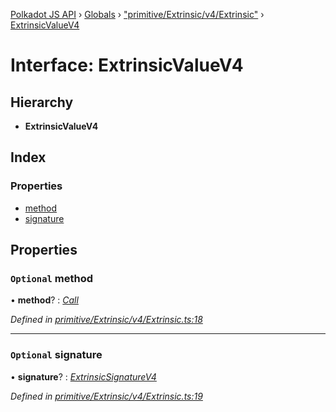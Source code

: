 [Polkadot JS API](../README.md) › [Globals](../globals.md) › ["primitive/Extrinsic/v4/Extrinsic"](../modules/_primitive_extrinsic_v4_extrinsic_.md) › [ExtrinsicValueV4](_primitive_extrinsic_v4_extrinsic_.extrinsicvaluev4.md)

# Interface: ExtrinsicValueV4

## Hierarchy

* **ExtrinsicValueV4**

## Index

### Properties

* [method](_primitive_extrinsic_v4_extrinsic_.extrinsicvaluev4.md#optional-method)
* [signature](_primitive_extrinsic_v4_extrinsic_.extrinsicvaluev4.md#optional-signature)

## Properties

### `Optional` method

• **method**? : *[Call](_interfaces_runtime_types_.call.md)*

*Defined in [primitive/Extrinsic/v4/Extrinsic.ts:18](https://github.com/polkadot-js/api/blob/07b9cb1a16/packages/types/src/primitive/Extrinsic/v4/Extrinsic.ts#L18)*

___

### `Optional` signature

• **signature**? : *[ExtrinsicSignatureV4](../classes/_primitive_extrinsic_v4_extrinsicsignature_.extrinsicsignaturev4.md)*

*Defined in [primitive/Extrinsic/v4/Extrinsic.ts:19](https://github.com/polkadot-js/api/blob/07b9cb1a16/packages/types/src/primitive/Extrinsic/v4/Extrinsic.ts#L19)*
